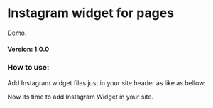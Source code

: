 # Instagram widget for pages

[Demo](https://jakubskowronski.com/instagram-widget).

#### Version: 1.0.0


### How to use:
Add Instagram widget files just in your site header as like as bellow:

<link href="/src/instagram-widget.min.css" rel="stylesheet">
<script src="/src/instagram-widget.min.js"></script>

Now its time to add Instagram Widget in your site.

<div data-username="instagram"
     data-header="yes"
     data-width="100%"
     data-columns="3"
     data-color="#3897f0">
</div>
